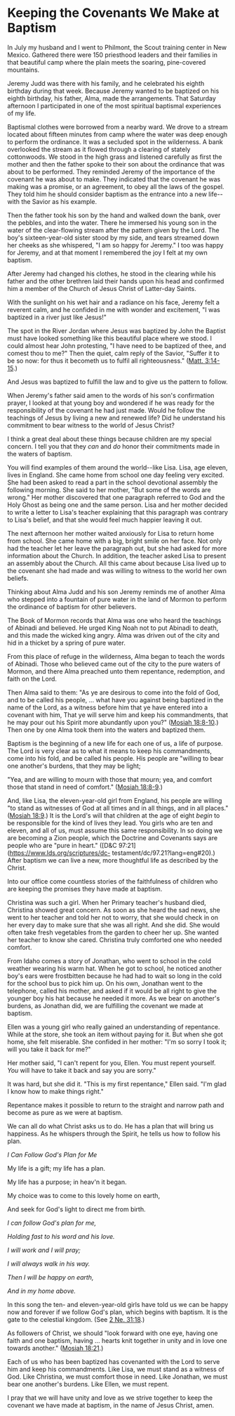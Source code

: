 # Keeping the Covenants We Make at Baptism

In July my husband and I went to Philmont, the Scout training center in New
Mexico. Gathered there were 150 priesthood leaders and their families in that
beautiful camp where the plain meets the soaring, pine-covered mountains.

Jeremy Judd was there with his family, and he celebrated his eighth birthday
during that week. Because Jeremy wanted to be baptized on his eighth birthday,
his father, Alma, made the arrangements. That Saturday afternoon I
participated in one of the most spiritual baptismal experiences of my life.

Baptismal clothes were borrowed from a nearby ward. We drove to a stream
located about fifteen minutes from camp where the water was deep enough to
perform the ordinance. It was a secluded spot in the wilderness. A bank
overlooked the stream as it flowed through a clearing of stately cottonwoods.
We stood in the high grass and listened carefully as first the mother and then
the father spoke to their son about the ordinance that was about to be
performed. They reminded Jeremy of the importance of the covenant he was about
to make. They indicated that the covenant he was making was a promise, or an
agreement, to obey all the laws of the gospel. They told him he should
consider baptism as the entrance into a new life--with the Savior as his
example.

Then the father took his son by the hand and walked down the bank, over the
pebbles, and into the water. There he immersed his young son in the water of
the clear-flowing stream after the pattern given by the Lord. The boy's
sixteen-year-old sister stood by my side, and tears streamed down her cheeks
as she whispered, "I am so happy for Jeremy." I too was happy for Jeremy, and
at that moment I remembered the joy I felt at my own baptism.

After Jeremy had changed his clothes, he stood in the clearing while his
father and the other brethren laid their hands upon his head and confirmed him
a member of the Church of Jesus Christ of Latter-day Saints.

With the sunlight on his wet hair and a radiance on his face, Jeremy felt a
reverent calm, and he confided in me with wonder and excitement, "I was
baptized in a river just like Jesus!"

The spot in the River Jordan where Jesus was baptized by John the Baptist must
have looked something like this beautiful place where we stood. I could almost
hear John protesting, "I have need to be baptized of thee, and comest thou to
me?" Then the quiet, calm reply of the Savior, "Suffer it to be so now: for
thus it becometh us to fulfil all righteousness." ([Matt.
3:14-15](https://www.lds.org/scriptures/nt/matt/3.14-15?lang=eng#13).)

And Jesus was baptized to fulfill the law and to give us the pattern to
follow.

When Jeremy's father said amen to the words of his son's confirmation prayer,
I looked at that young boy and wondered if he was ready for the responsibility
of the covenant he had just made. Would he follow the teachings of Jesus by
living a new and renewed life? Did he understand his commitment to bear
witness to the world of Jesus Christ?

I think a great deal about these things because children are my special
concern. I tell you that they _can_ and _do_ honor their commitments made in
the waters of baptism.

You will find examples of them around the world--like Lisa. Lisa, age eleven,
lives in England. She came home from school one day feeling very excited. She
had been asked to read a part in the school devotional assembly the following
morning. She said to her mother, "But some of the words are wrong." Her mother
discovered that one paragraph referred to God and the Holy Ghost as being one
and the same person. Lisa and her mother decided to write a letter to Lisa's
teacher explaining that this paragraph was contrary to Lisa's belief, and that
she would feel much happier leaving it out.

The next afternoon her mother waited anxiously for Lisa to return home from
school. She came home with a big, bright smile on her face. Not only had the
teacher let her leave the paragraph out, but she had asked for more
information about the Church. In addition, the teacher asked Lisa to present
an assembly about the Church. All this came about because Lisa lived up to the
covenant she had made and was willing to witness to the world her own beliefs.

Thinking about Alma Judd and his son Jeremy reminds me of another Alma who
stepped into a fountain of pure water in the land of Mormon to perform the
ordinance of baptism for other believers.

The Book of Mormon records that Alma was one who heard the teachings of
Abinadi and believed. He urged King Noah not to put Abinadi to death, and this
made the wicked king angry. Alma was driven out of the city and hid in a
thicket by a spring of pure water.

From this place of refuge in the wilderness, Alma began to teach the words of
Abinadi. Those who believed came out of the city to the pure waters of Mormon,
and there Alma preached unto them repentance, redemption, and faith on the
Lord.

Then Alma said to them: "As ye are desirous to come into the fold of God, and
to be called his people, ... what have you against being baptized in the name of
the Lord, as a witness before him that ye have entered into a covenant with
him, That ye will serve him and keep his commandments, that he may pour out
his Spirit more abundantly upon you?" ([Mosiah
18:8-10](https://www.lds.org/scriptures/bofm/mosiah/18.8-10?lang=eng#7).) Then
one by one Alma took them into the waters and baptized them.

Baptism is the beginning of a new life for each one of us, a life of purpose.
The Lord is very clear as to what it means to keep his commandments, come into
his fold, and be called his people. His people are "willing to bear one
another's burdens, that they may be light;

"Yea, and are willing to mourn with those that mourn; yea, and comfort those
that stand in need of comfort." ([Mosiah
18:8-9](https://www.lds.org/scriptures/bofm/mosiah/18.8-9?lang=eng#7).)

And, like Lisa, the eleven-year-old girl from England, his people are willing
"to stand as witnesses of God at all times and in all things, and in all
places." ([Mosiah
18:9](https://www.lds.org/scriptures/bofm/mosiah/18.9?lang=eng#8).) It is the
Lord's will that children at the age of eight _begin_ to be responsible for
the kind of lives they lead. You girls who are ten and eleven, and all of us,
must assume this same responsibility. In so doing we are becoming a Zion
people, which the Doctrine and Covenants says are people who are "pure in
heart." ([D&amp;C 97:21](https://www.lds.org/scriptures/dc-
testament/dc/97.21?lang=eng#20).) After baptism we can live a new, more
thoughtful life as described by the Christ.

Into our office come countless stories of the faithfulness of children who are
keeping the promises they have made at baptism.

Christina was such a girl. When her Primary teacher's husband died, Christina
showed great concern. As soon as she heard the sad news, she went to her
teacher and told her not to worry, that she would check in on her every day to
make sure that she was all right. And she did. She would often take fresh
vegetables from the garden to cheer her up. She wanted her teacher to know she
cared. Christina truly comforted one who needed comfort.

From Idaho comes a story of Jonathan, who went to school in the cold weather
wearing his warm hat. When he got to school, he noticed another boy's ears
were frostbitten because he had had to wait so long in the cold for the school
bus to pick him up. On his own, Jonathan went to the telephone, called his
mother, and asked if it would be all right to give the younger boy his hat
because he needed it more. As we bear on another's burdens, as Jonathan did,
we are fulfilling the covenant we made at baptism.

Ellen was a young girl who really gained an understanding of repentance. While
at the store, she took an item without paying for it. But when she got home,
she felt miserable. She confided in her mother: "I'm so sorry I took it; will
you take it back for me?"

Her mother said, "I can't repent for you, Ellen. You must repent yourself.
_You_ will have to take it back and say you are sorry."

It was hard, but she did it. "This is my first repentance," Ellen said. "I'm
glad I know how to make things right."

Repentance makes it possible to return to the straight and narrow path and
become as pure as we were at baptism.

We can all do what Christ asks us to do. He has a plan that will bring us
happiness. As he whispers through the Spirit, he tells us how to follow his
plan.

_I Can Follow God's Plan for Me_

My life is a gift; my life has a plan.

My life has a purpose; in heav'n it began.

My choice was to come to this lovely home on earth,

And seek for God's light to direct me from birth.

_I can follow God's plan for me,_

_Holding fast to his word and his love._

_I will work and I will pray;_

_I will always walk in his way._

_Then I will be happy on earth,_

_And in my home above._

In this song the ten- and eleven-year-old girls have told us we can be happy
now and forever if we follow God's plan, which begins with baptism. It is the
gate to the celestial kingdom. (See [2 Ne.
31:18](https://www.lds.org/scriptures/bofm/2-ne/31.18?lang=eng#17).)

As followers of Christ, we should "look forward with one eye, having one faith
and one baptism, having ... hearts knit together in unity and in love one
towards another." ([Mosiah
18:21](https://www.lds.org/scriptures/bofm/mosiah/18.21?lang=eng#20).)

Each of us who has been baptized has covenanted with the Lord to serve him and
keep his commandments. Like Lisa, we must stand as a witness of God. Like
Christina, we must comfort those in need. Like Jonathan, we must bear one
another's burdens. Like Ellen, we must repent.

I pray that we will have unity and love as we strive together to keep the
covenant we have made at baptism, in the name of Jesus Christ, amen.

